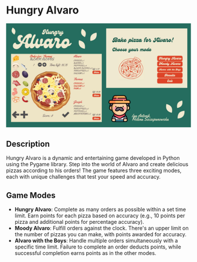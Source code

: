 # Hungry Alvaro

![baner.png](baner.png)

## Description
Hungry Alvaro is a dynamic and entertaining game developed in Python using the Pygame library. Step into the world of Alvaro and create delicious pizzas according to his orders! The game features three exciting modes, each with unique challenges that test your speed and accuracy.

## Game Modes
- **Hungry Alvaro**: Complete as many orders as possible within a set time limit. Earn points for each pizza based on accuracy (e.g., 10 points per pizza and additional points for percentage accuracy).
- **Moody Alvaro**: Fulfill orders against the clock. There's an upper limit on the number of pizzas you can make, with points awarded for accuracy.
- **Alvaro with the Boys**: Handle multiple orders simultaneously with a specific time limit. Failure to complete an order deducts points, while successful completion earns points as in the other modes.